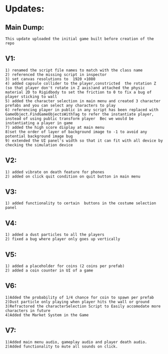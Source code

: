 # Updates:
## Main Dump:<br>
    This update uploaded the initial game built before creation of the repo

## V1:
    1) renamed the script file names to match with the class name
    2) referenced the missing script in inspector 
    3) set canvas resolutions to  1920 ×1080 
    4) added capsule collider to the player,constricted  the rotation Z (so that player don't rotate in Z axis)and attached the physic material 2D to Rigidbody to set the friction to 0 to fix a bug of player sticking to wall 
    5) added the character selection in main menu and created 3 character prefabs and you can select any characters to play 
    6) referencing player in public in any script has been replaced with GameObject.FindGameObjectsWithTag to refer the instantiate player, instead of using public transform player  Bec we would be instantiating a player in game 
    7) added the high score display at main menu 
    8)set the order of layer of background image to -1 to avoid any potential background image bug 
    9) extended the UI panel's width so that it can fit with all device by checking the simulation device 

## V2:
    1) added vibrate on death feature for phones
    2) added on click quit condition on quit button in main menu

## V3:
    1) added functionality to certain  buttons in the costume selection panel
## V4:
    1) added a dust particles to all the players
    2) fixed a bug where player only goes up vertically
 ## V5:
    1) added a placeholder for coins (2 coins per prefab)
    2) added a coin counter in UI of a game
##  V6:
    1)Added the probability of 1/4 chance for coin to spawn per prefab
    2)Dust particle only playing when player hits the wall or ground
    3)Refractored the characterSelection Script to Easily accomodate more characters in future
    4)Added the Market System in the Game
    
## V7:
    1)Added main menu audio, gameplay audio and player death audio.
    2)Added functionality to mute all sounds on click.